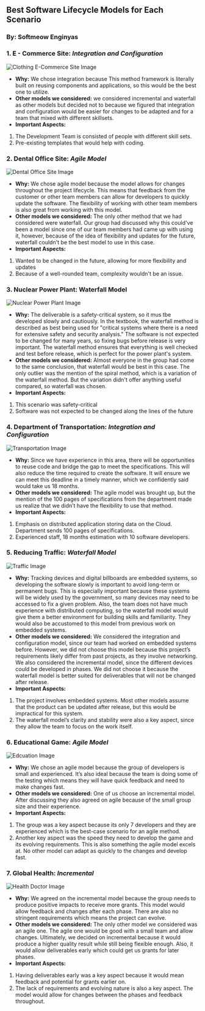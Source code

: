 ## Best Software Lifecycle Models for Each Scenario
### By: Softmeow Enginyas

### 1. E - Commerce Site: *Integration and Configuration*
![Clothing E-Commerce Site Image](https://t3.ftcdn.net/jpg/01/38/94/62/360_F_138946263_EtW7xPuHRJSfyl4rU2WeWmApJFYM0B84.jpg)
* **Why:** We chose integration because This method framework is literally built on reusing components and
applications, so this would be the best one to utilize.
* **Other models we considered:** we considered incremental and waterfall as other models but decided not to
because we figured that integration and configuration would be easier for changes to be adapted and for 
a team that mixed with different skillsets.
*  **Important Aspects:**
1. The Development Team is consisted of people with different skill sets.
2. Pre-existing templates that would help with coding.

### 2. Dental Office Site: *Agile Model*
![Dental Office Site Image](https://images.unsplash.com/photo-1598256989800-fe5f95da9787?fm=jpg&q=60&w=3000&ixlib=rb-4.0.3&ixid=M3wxMjA3fDB8MHxzZWFyY2h8OHx8ZGVudGFsJTIwb2ZmaWNlfGVufDB8fDB8fHww)
* **Why:** We chose agile model because the model allows for changes throughout the project 
lifecycle. This means that feedback from the customer or other team members can allow for developers
to quickly update the software. The flexibility of working with other team members is also great from working
with this model.
* **Other models we considered:** The only other method that we had considered were waterfall. Our group had discussed
why this could've been a model since one of our team members had came up with using it, however, because of the 
idea of flexibility and updates for the future, waterfall couldn't be the best model to use in this case.
* **Important Aspects:**
1. Wanted to be changed in the future, allowing for more flexibility and updates
2. Because of a well-rounded team, complexity wouldn't be an issue.

### 3. Nuclear Power Plant: Waterfall Model
![Nuclear Power Plant Image](https://plus.unsplash.com/premium_photo-1661898205432-d648667b9c76?fm=jpg&q=60&w=3000&ixlib=rb-4.0.3&ixid=M3wxMjA3fDB8MHxzZWFyY2h8MXx8bnVjbGVhciUyMHBvd2VyJTIwcGxhbnR8ZW58MHx8MHx8fDA%3D)
* **Why:** The deliverable is a safety-critical system, so it mus tbe developed slowly and cautiously. In the textbook,
the waterfall method is described as best being used for "critical systems where there is a need for extensive safety 
and security analysis." The software is not expected to be changed for many years, so fixing bugs before release is very
important. The waterfall method ensures that everything is well checked and test before release, which is perfect for
the power plant's system. 
* **Other models we considered:** Almost everyone in the group had come to the same conclusion, that waterfall would be
best in this case. The only outlier was the mention of the spiral method, which is a variation of the waterfall method. 
But the variation didn't offer anything useful compared, so waterfall was chosen.
* **Important Aspects:**
1. This scenario was safety-critical
2. Software was not expected to be changed along the lines of the future

### 4. Department of Transportation: *Integration and Configuration*
![Transportation Image](https://media.wired.com/photos/62e321fc9879dca150ec3195/3:2/w_2400,h_1600,c_limit/Case-For-Making-Public-Transportation-Free-Business-1241916450.jpg)
* **Why:** Since we have experience in this area, there will be opportunities to reuse code and bridge the gap to meet the specifications. This will also reduce the time required to create the software. It will ensure we can meet this deadline in a timely manner, which we confidently said would take us 18 months.
* **Other models we considered:** The agile model was brought up, but the mention of the 100 pages of specifications from the department made us realize that we didn’t have the flexibility to use that method.
* **Important Aspects:** 
1. Emphasis on distributed application storing data on the Cloud. Department sends 100 pages of specifications.
2. Experienced staff, 18 months estimation with 10 software developers.

### 5. Reducing Traffic: *Waterfall Model*
![Traffic Image](https://cdn.pixabay.com/photo/2019/10/03/09/39/traffic-4522805_640.jpg)
* **Why:** Tracking devices and digital billboards are embedded systems, so developing the software slowly is important to avoid long-term or permanent bugs. This is especially important because these systems will be widely used by the government, so many devices may need to be accessed to fix a given problem. Also, the team does not have much experience with distributed computing, so the waterfall model would give them a better environment for building skills and familiarity. They would also be accustomed to this model from previous work on embedded systems.
* **Other models we considered:** We considered the integration and configuration model, since our team had worked on embedded systems before. However, we did not choose this model because this project’s requirements likely differ from past projects, as they involve networking. We also considered the incremental model, since the different devices could be developed in phases. We did not choose it because the waterfall model is better suited for deliverables that will not be changed after release.
* **Important Aspects:** 
1. The project involves embedded systems. Most other models assume that the product can be updated after release, but this would be impractical for this system.
2. The waterfall model’s clarity and stability were also a key aspect, since they allow the team to focus on the work itself.

### 6. Educational Game: *Agile Model*
![Edcuation Image](https://media.istockphoto.com/id/1425235236/photo/side-view-of-youthful-african-american-schoolboy-working-in-front-of-laptop.jpg?s=612x612&w=0&k=20&c=-mIYq_YHruqvNr5DZ4GMf7BrwKNug3M3U_JwLnIxvLU=)
* **Why:** We chose an agile model because the group of developers is small and experienced. It’s also ideal because the team is doing some of the testing which means they will have quick feedback and need to make changes fast.
* **Other models we considered:** One of us choose an incremental model. After discussing they also agreed on agile because of the small group size and their experience.
* **Important Aspects:**
1. The group was a key aspect because its only 7 developers and they are experienced which is the best-case scenario for an agile method.
2. Another key aspect was the speed they need to develop the game and its evolving requirements. This is also something the agile model excels at. No other model can adapt as quickly to the changes and develop fast.

### 7. Global Health: *Incremental*
![Health Doctor Image](https://www.shutterstock.com/image-photo/medical-worker-touch-virtual-revolution-260nw-2465630553.jpg)
* **Why:** We agreed on the incremental model because the group needs to produce positive impacts to receive more grants. This model would allow feedback and changes after each phase. There are also no stringent requirements which means the project can evolve.
* **Other models we considered:** The only other model we considered was an agile one. The agile one would be good with a small team and allow changes. Ultimately, we decided on incremental because it would produce a higher quality result while still being flexible enough. Also, it would allow deliverables early which could get us grants for later phases.
* **Important Aspects:**
1. Having deliverables early was a key aspect because it would mean feedback and potential for grants earlier on.
2. The lack of requirements and evolving nature is also a key aspect. The model would allow for changes between the phases and feedback throughout.

